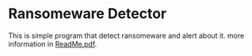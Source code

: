 # Ransomeware Detector
This is simple program that detect ransomeware and alert about it.
more information in [ReadMe.pdf](ReadMe.pdf).
